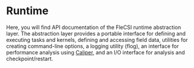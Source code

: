 # Runtime

Here, you will find API documentation of the FleCSI runtime abstraction
layer.
The abstraction layer provides a portable interface for defining
and executing tasks and kernels, defining and accessing field data,
utilities for creating command-line options, a logging utility (flog),
an interface for performance analysis using
[Caliper](http://software.llnl.gov/Caliper), and an I/O interface for
analysis and checkpoint/restart.

<!-- vim: set tabstop=2 shiftwidth=2 expandtab fo=cqt tw=72 : -->
